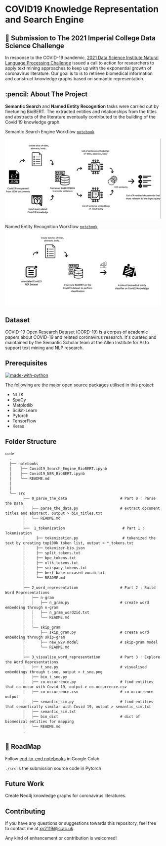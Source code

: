# COVID19 Knowledge Representation and Search Engine
## 📌 Submission to The 2021 Imperial College Data Science Challenge


In response to the COVID-19 pandemic, [2021 Data Science Institute Natural Language Processing Challenge](https://www.imperial.ac.uk/data-science/) issued a call to action for researchers to apply text mining approaches to keep up with the exponential growth of coronavirus literature. Our goal is to is to retrieve biomedical information and construct knowledge graphs based on semantic representation.

<!-- ABOUT THE PROJECT -->
<h2 id="about-the-project"> :pencil: About The Project</h2>

**Semantic Search** and **Named Entity Recognition** tasks were carried out by finetuning BioBERT. The extracted entities and relationships from the titles and abstracts of the literature eventually contributed to the building of the Covid 19 knowledge graph.

Semantic Search Engine Workflow     [`notebook`](./notebooks/Covid19_Search_Engine_BioBERT.ipynb)

![image](./images/semantic_engine.png)

Named Entity Recognition Workflow   [`notebook`](./notebooks/Covid19_NER_BioBERT.ipynb)
![image](./images/bio_ner.png)

## Dataset
[COVID-19 Open Research Dataset (CORD-19)](https://github.com/allenai/cord19) is a corpus of academic papers about COVID-19 and related coronavirus research. It's curated and maintained by the Semantic Scholar team at the Allen Institute for AI to support text mining and NLP research. 


## Prerequisites

[![made-with-python](https://img.shields.io/badge/Made%20with-Python-1f425f.svg)](https://www.python.org/) <br>

<!--This project is written in Python programming language. <br>-->
The following are the major open source packages utilised in this project:
* NLTK
* SpaCy
* Matplotlib
* Scikit-Learn
* Pytorch
* TensorFlow
* Keras


<h2 id="folder-structure"> Folder Structure</h2>

    code
      .  
      ├── notebooks                                                       
      │    ├── Covid19_Search_Engine_BioBERT.ipynb                   
      │    ├── Covid19_NER_BioBERT.ipynb   
      │    └── README.md    
      │    
      │
      └── src
            ├── 0_parse_the_data                        # Part 0 : Parse the Data                                  
            │   ├── parse_the_data.py                   # extract document titles and abstract, output > bio_titles.txt
            │   └── README.md    
            │
            ├──  1_tokenization                          # Part 1 : Tokenization    
            │     ├── tokenization.py                    # tokenized the text by creating top100k token list, output > *_tokens.txt 
            │     ├── tokenizer-bio.json                  
            │     ├── split_tokens.txt
            │     ├── bpe_tokens.txt
            │     ├── nltk_tokens.txt
            │     ├── scispacy_tokens.txt
            │     ├── bert-base-uncased-vocab.txt
            │     └── README.md    
            │
            ├── 2_word_representation                   # Part 2 : Build Word Representations             
            │   ├── n-gram                              
            │   │   ├── n_gram.py                       # create word embedding through n-gram
            │   │   ├── n_gram_word2id.txt             
            │   │   └── README.md 
            │   │
            │   └── skip_gram                           
            │       ├── skip_gram.py                    # create word embedding through skip-gram
            │       ├── new_w2v.model                   # skip-gram model
            │       └── README.md
            │
            ├── 3_visualise_word_representation         # Part 3 : Explore the Word Representations                    
            │   ├── t_sne.py                            # visualised embeddings through t-sne, output > t_sne.png
            │   ├── bio_t_sne.py  
            │   ├── co-occurrence.py                    # find entities that co-occur with Covid 19, output > co-occurrence.csv
            │   ├── co-occurrence.csv                   # co-occurrence output 
            │   ├── semantic_sim.py                     # find entities that semantically similar with Covid 19, output > semantic_sim.txt
            │   ├── semantic_sim.txt
            │   ├── bio_dict                            # dict of biomedical entities for mapping
            │   └── README.md    
            . 



## 🎯 RoadMap

Follow [end-to-end notebooks](./notebooks) in Google Colab 

`./src` is the submission source code in Pytorch


## Future Work
Create Neo4j knowledge graphs for coronavirus literatures.

## Contributing
If you have any questions or suggestions towards this repository, feel free to contact me at xy2119@ic.ac.uk.

Any kind of enhancement or contribution is welcomed!
